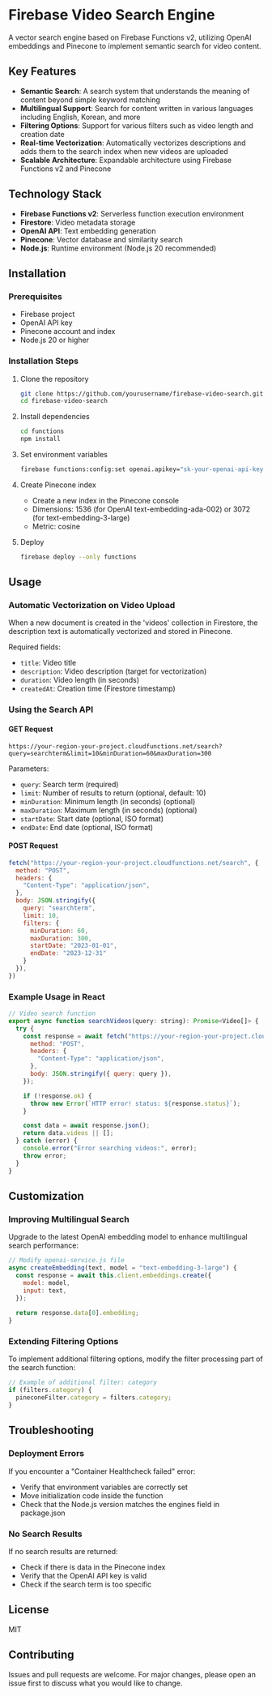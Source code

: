 # Firebase Video Search Engine

A vector search engine based on Firebase Functions v2, utilizing OpenAI embeddings and Pinecone to implement semantic search for video content.

## Key Features

- **Semantic Search**: A search system that understands the meaning of content beyond simple keyword matching
- **Multilingual Support**: Search for content written in various languages including English, Korean, and more
- **Filtering Options**: Support for various filters such as video length and creation date
- **Real-time Vectorization**: Automatically vectorizes descriptions and adds them to the search index when new videos are uploaded
- **Scalable Architecture**: Expandable architecture using Firebase Functions v2 and Pinecone

## Technology Stack

- **Firebase Functions v2**: Serverless function execution environment
- **Firestore**: Video metadata storage
- **OpenAI API**: Text embedding generation
- **Pinecone**: Vector database and similarity search
- **Node.js**: Runtime environment (Node.js 20 recommended)

## Installation

### Prerequisites

- Firebase project
- OpenAI API key
- Pinecone account and index
- Node.js 20 or higher

### Installation Steps

1. Clone the repository
   ```bash
   git clone https://github.com/yourusername/firebase-video-search.git
   cd firebase-video-search
   ```

2. Install dependencies
   ```bash
   cd functions
   npm install
   ```

3. Set environment variables
   ```bash
   firebase functions:config:set openai.apikey="sk-your-openai-api-key" pinecone.apikey="your-pinecone-api-key" pinecone.indexname="video-search-index"
   ```

4. Create Pinecone index
   - Create a new index in the Pinecone console
   - Dimensions: 1536 (for OpenAI text-embedding-ada-002) or 3072 (for text-embedding-3-large)
   - Metric: cosine

5. Deploy
   ```bash
   firebase deploy --only functions
   ```

## Usage

### Automatic Vectorization on Video Upload

When a new document is created in the 'videos' collection in Firestore, the description text is automatically vectorized and stored in Pinecone.

Required fields:
- `title`: Video title
- `description`: Video description (target for vectorization)
- `duration`: Video length (in seconds)
- `createdAt`: Creation time (Firestore timestamp)

### Using the Search API

#### GET Request

```
https://your-region-your-project.cloudfunctions.net/search?query=searchterm&limit=10&minDuration=60&maxDuration=300
```

Parameters:
- `query`: Search term (required)
- `limit`: Number of results to return (optional, default: 10)
- `minDuration`: Minimum length (in seconds) (optional)
- `maxDuration`: Maximum length (in seconds) (optional)
- `startDate`: Start date (optional, ISO format)
- `endDate`: End date (optional, ISO format)

#### POST Request

```javascript
fetch("https://your-region-your-project.cloudfunctions.net/search", {
  method: "POST",
  headers: {
    "Content-Type": "application/json",
  },
  body: JSON.stringify({
    query: "searchterm",
    limit: 10,
    filters: {
      minDuration: 60,
      maxDuration: 300,
      startDate: "2023-01-01",
      endDate: "2023-12-31"
    }
  }),
})
```

### Example Usage in React

```javascript
// Video search function
export async function searchVideos(query: string): Promise<Video[]> {
  try {
    const response = await fetch("https://your-region-your-project.cloudfunctions.net/search", {
      method: "POST",
      headers: {
        "Content-Type": "application/json",
      },
      body: JSON.stringify({ query: query }),
    });

    if (!response.ok) {
      throw new Error(`HTTP error! status: ${response.status}`);
    }

    const data = await response.json();
    return data.videos || [];
  } catch (error) {
    console.error("Error searching videos:", error);
    throw error;
  }
}
```

## Customization

### Improving Multilingual Search

Upgrade to the latest OpenAI embedding model to enhance multilingual search performance:

```javascript
// Modify openai-service.js file
async createEmbedding(text, model = "text-embedding-3-large") {
  const response = await this.client.embeddings.create({
    model: model,
    input: text,
  });
  
  return response.data[0].embedding;
}
```

### Extending Filtering Options

To implement additional filtering options, modify the filter processing part of the search function:

```javascript
// Example of additional filter: category
if (filters.category) {
  pineconeFilter.category = filters.category;
}
```

## Troubleshooting

### Deployment Errors

If you encounter a "Container Healthcheck failed" error:
- Verify that environment variables are correctly set
- Move initialization code inside the function
- Check that the Node.js version matches the engines field in package.json

### No Search Results

If no search results are returned:
- Check if there is data in the Pinecone index
- Verify that the OpenAI API key is valid
- Check if the search term is too specific

## License

MIT

## Contributing

Issues and pull requests are welcome. For major changes, please open an issue first to discuss what you would like to change.
